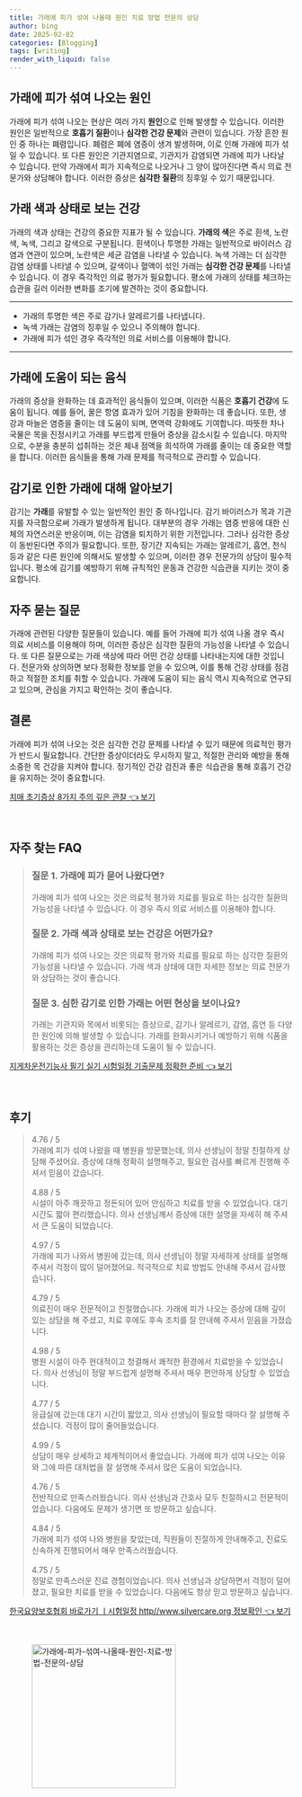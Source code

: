 ```yaml
---
title: 가래에 피가 섞여 나올때 원인 치료 방법 전문의 상담
author: bing
date: 2025-02-02
categories: [Blogging]
tags: [writing]
render_with_liquid: false
---
```



<h2 id='가래에 피가 섞여 나오는 원인'>가래에 피가 섞여 나오는 원인</h2>

<p>가래에 피가 섞여 나오는 현상은 여러 가지 <b>원인</b>으로 인해 발생할 수 있습니다. 이러한 원인은 일반적으로 <b>호흡기 질환</b>이나 <b>심각한 건강 문제</b>와 관련이 있습니다. 가장 흔한 원인 중 하나는 폐렴입니다. 폐렴은 폐에 염증이 생겨 발생하며, 이로 인해 가래에 피가 섞일 수 있습니다. 또 다른 원인은 기관지염으로, 기관지가 감염되면 가래에 피가 나타날 수 있습니다. 만약 가래에서 피가 지속적으로 나오거나 그 양이 많아진다면 즉시 의료 전문가와 상담해야 합니다. 이러한 증상은 <b>심각한 질환</b>의 징후일 수 있기 때문입니다.</p>

<h2 id='가래 색과 상태로 보는 건강'>가래 색과 상태로 보는 건강</h2>

<p>가래의 색과 상태는 건강의 중요한 지표가 될 수 있습니다. <b>가래의 색</b>은 주로 흰색, 노란색, 녹색, 그리고 갈색으로 구분됩니다. 흰색이나 투명한 가래는 일반적으로 바이러스 감염과 연관이 있으며, 노란색은 세균 감염을 나타낼 수 있습니다. 녹색 가래는 더 심각한 감염 상태를 나타낼 수 있으며, 갈색이나 혈액이 섞인 가래는 <b>심각한 건강 문제</b>를 나타낼 수 있습니다. 이 경우 즉각적인 의료 평가가 필요합니다. 평소에 가래의 상태를 체크하는 습관을 길러 이러한 변화를 조기에 발견하는 것이 중요합니다.</p>

<hr />

<ul>
    <li>가래의 투명한 색은 주로 감기나 알레르기를 나타냅니다.</li>
    <li>녹색 가래는 감염의 징후일 수 있으니 주의해야 합니다.</li>
    <li>가래에 피가 섞인 경우 즉각적인 의료 서비스를 이용해야 합니다.</li>
</ul>

<hr />

<h2 id='가래에 도움이 되는 음식'>가래에 도움이 되는 음식</h2>

<p>가래의 증상을 완화하는 데 효과적인 음식들이 있으며, 이러한 식품은 <b>호흡기 건강</b>에 도움이 됩니다. 예를 들어, 꿀은 항염 효과가 있어 기침을 완화하는 데 좋습니다. 또한, 생강과 마늘은 염증을 줄이는 데 도움이 되며, 면역력 강화에도 기여합니다. 따뜻한 차나 국물은 목을 진정시키고 가래를 부드럽게 만들어 증상을 감소시킬 수 있습니다. 마지막으로, 수분을 충분히 섭취하는 것은 체내 점액을 희석하여 가래를 줄이는 데 중요한 역할을 합니다. 이러한 음식들을 통해 가래 문제를 적극적으로 관리할 수 있습니다.</p>

<h2 id='감기로 인한 가래에 대해 알아보기'>감기로 인한 가래에 대해 알아보기</h2>

<p>감기는 <b>가래</b>를 유발할 수 있는 일반적인 원인 중 하나입니다. 감기 바이러스가 목과 기관지를 자극함으로써 가래가 발생하게 됩니다. 대부분의 경우 가래는 염증 반응에 대한 신체의 자연스러운 반응이며, 이는 감염을 퇴치하기 위한 기전입니다. 그러나 심각한 증상이 동반된다면 주의가 필요합니다. 또한, 장기간 지속되는 가래는 알레르기, 흡연, 천식 등과 같은 다른 원인에 의해서도 발생할 수 있으며, 이러한 경우 전문가의 상담이 필수적입니다. 평소에 감기를 예방하기 위해 규칙적인 운동과 건강한 식습관을 지키는 것이 중요합니다.</p>

<h2 id='자주 묻는 질문'>자주 묻는 질문</h2>

<p>가래에 관련된 다양한 질문들이 있습니다. 예를 들어 가래에 피가 섞여 나올 경우 즉시 의료 서비스를 이용해야 하며, 이러한 증상은 심각한 질환의 가능성을 나타낼 수 있습니다. 또 다른 질문으로는 가래 색상에 따라 어떤 건강 상태를 나타내는지에 대한 것입니다. 전문가와 상의하면 보다 정확한 정보를 얻을 수 있으며, 이를 통해 건강 상태를 점검하고 적절한 조치를 취할 수 있습니다. 가래에 도움이 되는 음식 역시 지속적으로 연구되고 있으며, 관심을 가지고 확인하는 것이 좋습니다.</p>

<h2 id='결론'>결론</h2>

<p>가래에 피가 섞여 나오는 것은 심각한 건강 문제를 나타낼 수 있기 때문에 의료적인 평가가 반드시 필요합니다. 간단한 증상이더라도 무시하지 말고, 적절한 관리와 예방을 통해 소중한 목 건강을 지켜야 합니다. 정기적인 건강 검진과 좋은 식습관을 통해 호흡기 건강을 유지하는 것이 중요합니다.</p>


<p><a class="click-button" title="치매 초기증상 8가지 주의 깊은 관찰" href="https://aptwhite.github.io/posts/%EC%B9%98%EB%A7%A4-%EC%B4%88%EA%B8%B0%EC%A6%9D%EC%83%81-8%EA%B0%80%EC%A7%80-%EC%A3%BC%EC%9D%98-%EA%B9%8A%EC%9D%80-%EA%B4%80%EC%B0%B0/" rel="dofollow">치매 초기증상 8가지 주의 깊은 관찰 👈 보기</a></p><br>
<h2 id='자주_찾는_FAQ'>자주 찾는 FAQ</h2>
<div itemscope="" itemtype="https://schema.org/FAQPage"> 
<blockquote> 
<div itemscope="" itemprop="mainEntity" itemtype="https://schema.org/Question"> 
<h3 itemprop="name">질문 1. 가래에 피가 묻어 나왔다면?</h3> 
<div itemscope="" itemprop="acceptedAnswer" itemtype="https://schema.org/Answer"> 
<span itemprop="text"> 
<p>가래에 피가 섞여 나오는 것은 의료적 평가와 치료를 필요로 하는 심각한 질환의 가능성을 나타낼 수 있습니다. 이 경우 즉시 의료 서비스를 이용해야 합니다.</p> 
</span> 
</div> 
</div> 
<div itemscope="" itemprop="mainEntity" itemtype="https://schema.org/Question"> 
<h3 itemprop="name">질문 2. 가래 색과 상태로 보는 건강은 어떤가요?</h3> 
<div itemscope="" itemprop="acceptedAnswer" itemtype="https://schema.org/Answer"> 
<span itemprop="text"> 
<p>가래에 피가 섞여 나오는 것은 의료적 평가와 치료를 필요로 하는 심각한 질환의 가능성을 나타낼 수 있습니다. 가래 색과 상태에 대한 자세한 정보는 의료 전문가와 상담하는 것이 좋습니다.</p> 
</span> 
</div> 
</div> 
<div itemscope="" itemprop="mainEntity" itemtype="https://schema.org/Question"> 
<h3 itemprop="name">질문 3. 심한 감기로 인한 가래는 어떤 현상을 보이나요?</h3> 
<div itemscope="" itemprop="acceptedAnswer" itemtype="https://schema.org/Answer"> 
<span itemprop="text"> 
<p>가래는 기관지와 목에서 비롯되는 증상으로, 감기나 알레르기, 감염, 흡연 등 다양한 원인에 의해 발생할 수 있습니다. 가래를 완화시키거나 예방하기 위해 식품을 활용하는 것은 증상을 관리하는데 도움이 될 수 있습니다.</p> 
</span> 
</div> 
</div> 
</blockquote> 
</div>
<p><a class="click-button" title="지게차운전기능사 필기 실기 시험일정 기출문제 정확한 준비" href="https://aptwhite.github.io/posts/%EC%A7%80%EA%B2%8C%EC%B0%A8%EC%9A%B4%EC%A0%84%EA%B8%B0%EB%8A%A5%EC%82%AC-%ED%95%84%EA%B8%B0-%EC%8B%A4%EA%B8%B0-%EC%8B%9C%ED%97%98%EC%9D%BC%EC%A0%95-%EA%B8%B0%EC%B6%9C%EB%AC%B8%EC%A0%9C-%EC%A0%95%ED%99%95%ED%95%9C-%EC%A4%80%EB%B9%84/" rel="dofollow">지게차운전기능사 필기 실기 시험일정 기출문제 정확한 준비 👈 보기</a></p><br>
<h2 id='후기'>후기</h2>
<div itemscope itemtype="https://schema.org/Product">
  <blockquote>
  <div itemprop="review" itemscope itemtype="https://schema.org/Review">
      <div itemprop="reviewRating" itemscope itemtype="https://schema.org/Rating"> <span itemprop="ratingValue">4.76</span> / <span itemprop="bestRating">5</span> </div>
      <span itemprop="reviewBody">가래에 피가 섞여 나왔을 때 병원을 방문했는데, 의사 선생님이 정말 친절하게 상담해 주셨어요. 증상에 대해 정확히 설명해주고, 필요한 검사를 빠르게 진행해 주셔서 믿음이 갔습니다.</span>
  </div>
  <br>
  <div itemprop="review" itemscope itemtype="https://schema.org/Review">
      <div itemprop="reviewRating" itemscope itemtype="https://schema.org/Rating"> <span itemprop="ratingValue">4.88</span> / <span itemprop="bestRating">5</span> </div>
      <span itemprop="reviewBody">시설이 아주 깨끗하고 정돈되어 있어 안심하고 치료를 받을 수 있었습니다. 대기 시간도 짧아 편리했습니다. 의사 선생님께서 증상에 대한 설명을 자세히 해 주셔서 큰 도움이 되었습니다.</span>
  </div>
  <br>
  <div itemprop="review" itemscope itemtype="https://schema.org/Review">
      <div itemprop="reviewRating" itemscope itemtype="https://schema.org/Rating"> <span itemprop="ratingValue">4.97</span> / <span itemprop="bestRating">5</span> </div>
      <span itemprop="reviewBody">가래에 피가 나와서 병원에 갔는데, 의사 선생님이 정말 자세하게 상태를 설명해 주셔서 걱정이 많이 덜어졌어요. 적극적으로 치료 방법도 안내해 주셔서 감사했습니다.</span>
  </div>
  <br>
  <div itemprop="review" itemscope itemtype="https://schema.org/Review">
      <div itemprop="reviewRating" itemscope itemtype="https://schema.org/Rating"> <span itemprop="ratingValue">4.79</span> / <span itemprop="bestRating">5</span> </div>
      <span itemprop="reviewBody">의료진이 매우 전문적이고 친절했습니다. 가래에 피가 나오는 증상에 대해 깊이 있는 상담을 해 주셨고, 치료 후에도 후속 조치를 잘 안내해 주셔서 믿음을 가졌습니다.</span>
  </div>
  <br>
  <div itemprop="review" itemscope itemtype="https://schema.org/Review">
      <div itemprop="reviewRating" itemscope itemtype="https://schema.org/Rating"> <span itemprop="ratingValue">4.98</span> / <span itemprop="bestRating">5</span> </div>
      <span itemprop="reviewBody">병원 시설이 아주 현대적이고 청결해서 쾌적한 환경에서 치료받을 수 있었습니다. 의사 선생님이 정말 부드럽게 설명해 주셔서 매우 편안하게 상담할 수 있었습니다.</span>
  </div>
  <br>
  <div itemprop="review" itemscope itemtype="https://schema.org/Review">
      <div itemprop="reviewRating" itemscope itemtype="https://schema.org/Rating"> <span itemprop="ratingValue">4.77</span> / <span itemprop="bestRating">5</span> </div>
      <span itemprop="reviewBody">응급실에 갔는데 대기 시간이 짧았고, 의사 선생님이 필요할 때마다 잘 설명해 주셨습니다. 걱정이 많이 줄어들었습니다.</span>
  </div>
  <br>
  <div itemprop="review" itemscope itemtype="https://schema.org/Review">
      <div itemprop="reviewRating" itemscope itemtype="https://schema.org/Rating"> <span itemprop="ratingValue">4.99</span> / <span itemprop="bestRating">5</span> </div>
      <span itemprop="reviewBody">상담이 매우 상세하고 체계적이어서 좋았습니다. 가래에 피가 섞여 나오는 이유와 그에 따른 대처법을 잘 설명해 주셔서 많은 도움이 되었습니다.</span>
  </div>
  <br>
  <div itemprop="review" itemscope itemtype="https://schema.org/Review">
      <div itemprop="reviewRating" itemscope itemtype="https://schema.org/Rating"> <span itemprop="ratingValue">4.76</span> / <span itemprop="bestRating">5</span> </div>
      <span itemprop="reviewBody">전반적으로 만족스러웠습니다. 의사 선생님과 간호사 모두 친절하시고 전문적이었습니다. 다음에도 문제가 생기면 또 방문하고 싶습니다.</span>
  </div>
  <br>
  <div itemprop="review" itemscope itemtype="https://schema.org/Review">
      <div itemprop="reviewRating" itemscope itemtype="https://schema.org/Rating"> <span itemprop="ratingValue">4.84</span> / <span itemprop="bestRating">5</span> </div>
      <span itemprop="reviewBody">가래에 피가 섞여 나와 병원을 찾았는데, 직원들이 친절하게 안내해주고, 진료도 신속하게 진행되어서 매우 만족스러웠습니다.</span>
  </div>
  <br>
  <div itemprop="review" itemscope itemtype="https://schema.org/Review">
      <div itemprop="reviewRating" itemscope="https://schema.org/Rating"> <span itemprop="ratingValue">4.75</span> / <span itemprop="bestRating">5</span> </div>
      <span itemprop="reviewBody">정말로 만족스러운 진료 경험이었습니다. 의사 선생님과 상담하면서 걱정이 덜어졌고, 필요한 치료를 받을 수 있었습니다. 다음에도 항상 믿고 방문하고 싶습니다.</span>
  </div>
  </blockquote>
</div>
<p><a class="click-button" title="한국요양보호협회 바로가기 ㅣ시험일정 http//www.silvercare.org 정보확인" href="https://aptwhite.github.io/posts/%ED%95%9C%EA%B5%AD%EC%9A%94%EC%96%91%EB%B3%B4%ED%98%B8%ED%98%91%ED%9A%8C-%EB%B0%94%EB%A1%9C%EA%B0%80%EA%B8%B0-%E3%85%A3%EC%8B%9C%ED%97%98%EC%9D%BC%EC%A0%95-httpwww.silvercare.org-%EC%A0%95%EB%B3%B4%ED%99%95%EC%9D%B8/" rel="dofollow">한국요양보호협회 바로가기 ㅣ시험일정 http//www.silvercare.org 정보확인 👈 보기</a></p><br>
<figure class="image"><img src="https://aptwhite.github.io/assets/img/thumbnail/가래에-피가-섞여-나올때-원인-치료-방법-전문의-상담.webp" alt="가래에-피가-섞여-나올때-원인-치료-방법-전문의-상담" width="256" height="256"></figure>
